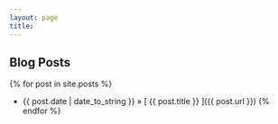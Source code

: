 ```yaml
---
layout: page
title:
---
```

## Blog Posts
{% for post in site.posts %}
  * {{ post.date | date_to_string }} &raquo;  [ {{ post.title }} ]({{ post.url }})
{% endfor %}
